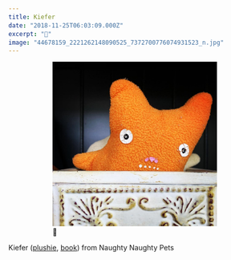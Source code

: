 ```yaml
---
title: Kiefer
date: "2018-11-25T06:03:09.000Z"
excerpt: "👹"
image: "44678159_2221262148090525_7372700776074931523_n.jpg"
---
```


<div style="max-width: 408px; margin: 0 auto"><figure>
<img src="44678159_2221262148090525_7372700776074931523_n.jpg"
     alt="Kiefer" /><br />
<figcaption style="font-style: normal">👹</figcaption>
</figure></div>

Kiefer ([plushie](https://www.naughtynaughtypetsstore.com/product/kiefer), [book](https://www.amazon.com/dp/0786808861/)) from Naughty Naughty Pets

